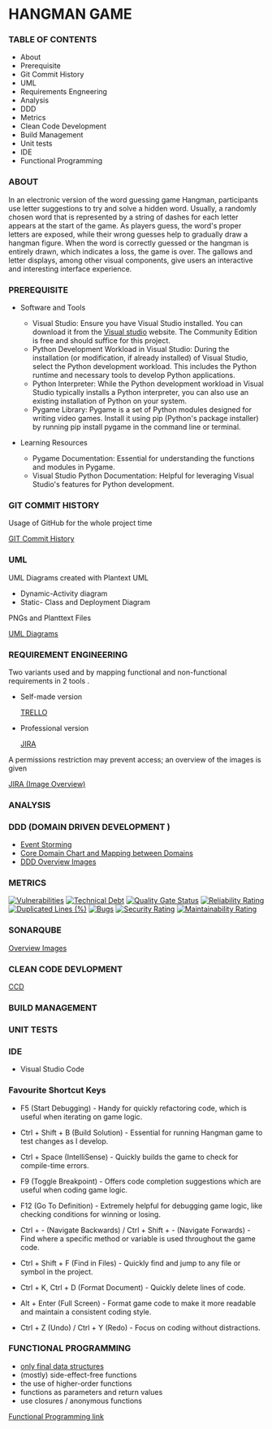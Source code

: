 # HANGMAN GAME
### TABLE OF CONTENTS 
- About
- Prerequisite
- Git Commit History
- UML
- Requirements Engneering
- Analysis
- DDD
- Metrics
- Clean Code Development
- Build Management
- Unit tests
- IDE
- Functional Programming
  
### ABOUT
In an electronic version of the word guessing game Hangman, participants use letter suggestions to try and solve a hidden word. Usually, a randomly chosen word that is represented by a string of dashes for each letter appears at the start of the game. As players guess, the word's proper letters are exposed, while their wrong guesses help to gradually draw a hangman figure. When the word is correctly guessed or the hangman is entirely drawn, which indicates a loss, the game is over. The gallows and letter displays, among other visual components, give users an interactive and interesting interface experience.

### PREREQUISITE
- Software and Tools
   - Visual Studio: Ensure you have Visual Studio installed. You can download it from the [Visual studio](https://visualstudio.microsoft.com/) website.
     The Community Edition is free and should suffice for this project.
   - Python Development Workload in Visual Studio: During the installation (or modification, if already installed) of Visual Studio,
     select the Python development workload. This includes the Python runtime and necessary tools to develop Python applications.
   - Python Interpreter: While the Python development workload in Visual Studio typically installs a Python interpreter,
      you can also use an existing installation of Python on your system.
   - Pygame Library: Pygame is a set of Python modules designed for writing video games. Install it using pip (Python's package installer)
     by running pip install pygame in the command line or terminal.
     
- Learning Resources
  - Pygame Documentation: Essential for understanding the functions and modules in Pygame.
  - Visual Studio Python Documentation: Helpful for leveraging Visual Studio's features for Python development.
    
### GIT COMMIT HISTORY
Usage of GitHub for the whole project time

[GIT Commit History](https://github.com/Ninitharam/Ninitharam/commits/91513ffed749415ea4d3a1662572b54d90d0fdd1)

### UML
UML Diagrams created with Plantext UML

+ Dynamic-Activity diagram
+ Static- Class and Deployment Diagram

PNGs and Planttext Files

[UML Diagrams](https://github.com/Ninitharam/Ninitharam/tree/origin/UML%20Diagrams%20Link)

### REQUIREMENT ENGINEERING
Two variants used and by mapping functional and non-functional requirements in 2 tools .

- Self-made version
    
  [TRELLO](https://trello.com/b/7pobofqu/hangman-game)
  
- Professional version 
  
  [JIRA](https://softwaredevelopmentproject.atlassian.net/jira/software/projects/HG/boards/3)

 A permissions restriction may prevent access; an overview of the images is given

 [JIRA (Image Overview)](https://github.com/Ninitharam/Ninitharam/tree/origin/JIRA)

 
### ANALYSIS

### DDD (DOMAIN DRIVEN DEVELOPMENT )

- [Event Storming ](https://miro.com/app/board/uXjVN3vYjKk=/?share_link_id=537377883470)
- [Core Domain Chart and Mapping between Domains](https://github.com/Ninitharam/Ninitharam/assets/148867057/d6452691-2243-4485-8107-e88badaddf5e)
- [DDD Overview Images](https://github.com/Ninitharam/Ninitharam/tree/origin/DDD)

### METRICS
[![Vulnerabilities](https://sonarcloud.io/api/project_badges/measure?project=Ninitharam_Ninitharam&metric=vulnerabilities)](https://sonarcloud.io/summary/new_code?id=Ninitharam_Ninitharam)
[![Technical Debt](https://sonarcloud.io/api/project_badges/measure?project=Ninitharam_Ninitharam&metric=sqale_index)](https://sonarcloud.io/summary/new_code?id=Ninitharam_Ninitharam)
[![Quality Gate Status](https://sonarcloud.io/api/project_badges/measure?project=Ninitharam_Ninitharam&metric=alert_status)](https://sonarcloud.io/summary/new_code?id=Ninitharam_Ninitharam)
[![Reliability Rating](https://sonarcloud.io/api/project_badges/measure?project=Ninitharam_Ninitharam&metric=reliability_rating)](https://sonarcloud.io/summary/new_code?id=Ninitharam_Ninitharam)
[![Duplicated Lines (%)](https://sonarcloud.io/api/project_badges/measure?project=Ninitharam_Ninitharam&metric=duplicated_lines_density)](https://sonarcloud.io/summary/new_code?id=Ninitharam_Ninitharam)
[![Bugs](https://sonarcloud.io/api/project_badges/measure?project=Ninitharam_Ninitharam&metric=bugs)](https://sonarcloud.io/summary/new_code?id=Ninitharam_Ninitharam)
[![Security Rating](https://sonarcloud.io/api/project_badges/measure?project=Ninitharam_Ninitharam&metric=security_rating)](https://sonarcloud.io/summary/new_code?id=Ninitharam_Ninitharam)
[![Maintainability Rating](https://sonarcloud.io/api/project_badges/measure?project=Ninitharam_Ninitharam&metric=sqale_rating)](https://sonarcloud.io/summary/new_code?id=Ninitharam_Ninitharam)

### SONARQUBE
[Overview Images](https://github.com/Ninitharam/Ninitharam/tree/origin/SonarCubeMetrics)

### CLEAN CODE DEVLOPMENT

[CCD](https://github.com/Ninitharam/Ninitharam/tree/origin/CCD)

### BUILD MANAGEMENT
### UNIT TESTS
### IDE 
+ Visual Studio Code
  
### Favourite Shortcut Keys

+ F5 (Start Debugging) - Handy for quickly refactoring code, which is useful when iterating on game logic.

+ Ctrl + Shift + B (Build Solution) - Essential for running  Hangman game to test changes as I develop.

+ Ctrl + Space (IntelliSense) - Quickly builds the game to check for compile-time errors.

+ F9 (Toggle Breakpoint) - Offers code completion suggestions which are useful when coding game logic.

+ F12 (Go To Definition) - Extremely helpful for debugging game logic, like checking conditions for winning or losing.

+ Ctrl + - (Navigate Backwards) / Ctrl + Shift + - (Navigate Forwards) - Find where a specific method or variable is used throughout the game code.

+ Ctrl + Shift + F (Find in Files) - Quickly find and jump to any file or symbol in the project.

+ Ctrl + K, Ctrl + D (Format Document) - Quickly delete lines of code.

+ Alt + Enter (Full Screen) - Format game code to make it more readable and maintain a consistent coding style.

+ Ctrl + Z (Undo) / Ctrl + Y (Redo) - Focus on coding without distractions.

### FUNCTIONAL PROGRAMMING
- [only final data structures](https://github.com/Ninitharam/Ninitharam/blob/e9476578f5cc6522f25c0d7ade74151d5c090b6e/FunctionalProgramming/IndianCuisine.py#L5)
- (mostly) side-effect-free functions
- the use of higher-order functions
- functions as parameters and return values
- use closures / anonymous functions

[Functional Programming link](https://github.com/Ninitharam/Ninitharam/tree/origin/FunctionalProgramming)
